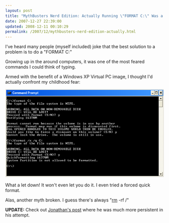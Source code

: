 ```yaml
---
layout: post
title: "MythBusters Nerd Edition: Actually Running \"FORMAT C:\" Was a Big Let Down"
date: 2007-12-27 22:39:00
updated: 2008-12-11 00:10:29
permalink: /2007/12/mythbusters-nerd-edition-actually.html
---
```

I've heard many people (myself included) joke that the best solution to a problem is to do a "FORMAT C:"

Growing up in the around computers, it was one of the most feared commands I could think of typing.

Armed with the benefit of a Windows XP Virtual PC image, I thought I'd actually confront my childhood fear:

![](/assets/mythbusters-nerd-edition-actually/formatc.png)

What a let down! It won't even let you do it. I even tried a forced quick format.

Alas, another myth broken. I guess there's always "<a href="http://en.wikipedia.org/wiki/Rm_(Unix)">rm</a> -rf /"

**UPDATE:** Check out [Jonathan's post](http://hohle.net/scrap_post.php?post=23) where he was much more persistent in his attempt.